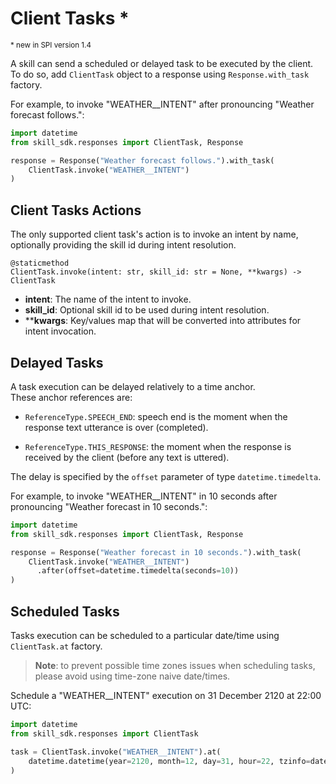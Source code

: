 # Client Tasks *
<sup>* new in SPI version 1.4</sup>

A skill can send a scheduled or delayed task to be executed by the client.
To do so, add `ClientTask` object to a response using `Response.with_task` factory.

For example, to invoke "WEATHER__INTENT" after pronouncing "Weather forecast follows.":

```python
import datetime
from skill_sdk.responses import ClientTask, Response

response = Response("Weather forecast follows.").with_task(
    ClientTask.invoke("WEATHER__INTENT")
)
```

## Client Tasks Actions

The only supported client task's action is to invoke an intent by name, 
optionally providing the skill id during intent resolution.

```
@staticmethod
ClientTask.invoke(intent: str, skill_id: str = None, **kwargs) -> ClientTask
```

- **intent**: The name of the intent to invoke.
- **skill_id**: Optional skill id to be used during intent resolution.
- ****kwargs**: Key/values map that will be converted into attributes for intent invocation.

## Delayed Tasks

A task execution can be delayed relatively to a time anchor.  
These anchor references are:

- `ReferenceType.SPEECH_END`: speech end is the moment when the response text utterance is over (completed). 
  

- `ReferenceType.THIS_RESPONSE`: the moment when the response is received by the client 
  (before any text is uttered).

The delay is specified by the `offset` parameter of type `datetime.timedelta`. 

For example, to invoke "WEATHER__INTENT" in 10 seconds after pronouncing
"Weather forecast in 10 seconds.":

```python
import datetime
from skill_sdk.responses import ClientTask, Response

response = Response("Weather forecast in 10 seconds.").with_task(
    ClientTask.invoke("WEATHER__INTENT")
      .after(offset=datetime.timedelta(seconds=10))
)
```

## Scheduled Tasks

Tasks execution can be scheduled to a particular date/time using `ClientTask.at` factory.

> **Note**: to prevent possible time zones issues when scheduling tasks, 
> please avoid using time-zone naive date/times.     

Schedule a "WEATHER__INTENT" execution on 31 December 2120 at 22:00 UTC:

```python
import datetime
from skill_sdk.responses import ClientTask

task = ClientTask.invoke("WEATHER__INTENT").at(
    datetime.datetime(year=2120, month=12, day=31, hour=22, tzinfo=datetime.timezone.utc) 
)
```
